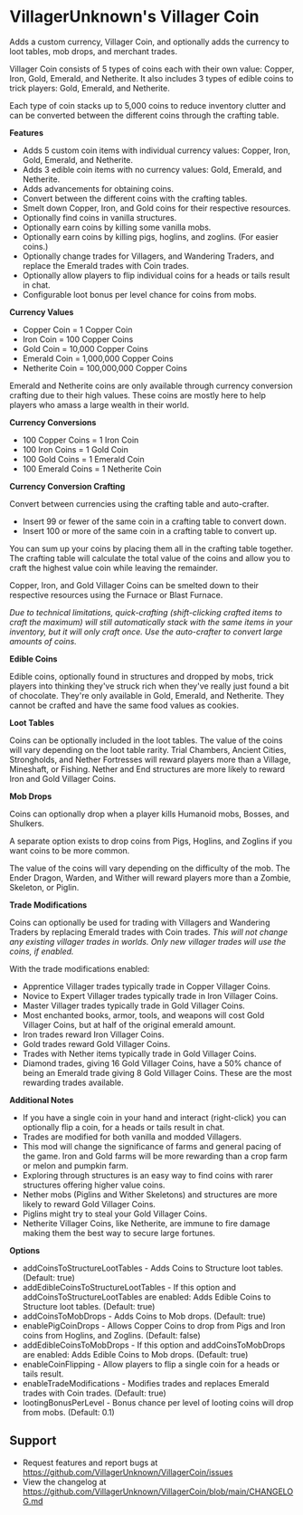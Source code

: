 # VillagerUnknown's Villager Coin

Adds a custom currency, Villager Coin, and optionally adds the currency to loot tables, mob drops, and merchant trades.

Villager Coin consists of 5 types of coins each with their own value: Copper, Iron, Gold, Emerald, and Netherite. 
It also includes 3 types of edible coins to trick players: Gold, Emerald, and Netherite. 

Each type of coin stacks up to 5,000 coins to reduce inventory clutter and can be converted between the different coins through the crafting table.

**Features**

* Adds 5 custom coin items with individual currency values: Copper, Iron, Gold, Emerald, and Netherite.
* Adds 3 edible coin items with no currency values: Gold, Emerald, and Netherite.
* Adds advancements for obtaining coins.
* Convert between the different coins with the crafting tables.
* Smelt down Copper, Iron, and Gold coins for their respective resources.
* Optionally find coins in vanilla structures.
* Optionally earn coins by killing some vanilla mobs.
* Optionally earn coins by killing pigs, hoglins, and zoglins. (For easier coins.)
* Optionally change trades for Villagers, and Wandering Traders, and replace the Emerald trades with Coin trades.
* Optionally allow players to flip individual coins for a heads or tails result in chat.
* Configurable loot bonus per level chance for coins from mobs.

**Currency Values**

* Copper Coin = 1 Copper Coin
* Iron Coin = 100 Copper Coins
* Gold Coin = 10,000 Copper Coins
* Emerald Coin = 1,000,000 Copper Coins
* Netherite Coin = 100,000,000 Copper Coins

Emerald and Netherite coins are only available through currency conversion crafting due to their high values. 
These coins are mostly here to help players who amass a large wealth in their world.

**Currency Conversions**

* 100 Copper Coins = 1 Iron Coin
* 100 Iron Coins = 1 Gold Coin
* 100 Gold Coins = 1 Emerald Coin
* 100 Emerald Coins = 1 Netherite Coin

**Currency Conversion Crafting**

Convert between currencies using the crafting table and auto-crafter.

* Insert 99 or fewer of the same coin in a crafting table to convert down.
* Insert 100 or more of the same coin in a crafting table to convert up.

You can sum up your coins by placing them all in the crafting table together. 
The crafting table will calculate the total value of the coins and allow you to craft the highest value coin while leaving the remainder. 

Copper, Iron, and Gold Villager Coins can be smelted down to their respective resources using the Furnace or Blast Furnace.

_Due to technical limitations, quick-crafting (shift-clicking crafted items to craft the maximum) 
will still automatically stack with the same items in your inventory, but it will only craft once. 
Use the auto-crafter to convert large amounts of coins._

**Edible Coins**

Edible coins, optionally found in structures and dropped by mobs, trick players into thinking they've struck rich when they've really just found a bit of chocolate. 
They're only available in Gold, Emerald, and Netherite. They cannot be crafted and have the same food values as cookies. 

**Loot Tables**

Coins can be optionally included in the loot tables. 
The value of the coins will vary depending on the loot table rarity. 
Trial Chambers, Ancient Cities, Strongholds, and Nether Fortresses will reward players more than a Village, Mineshaft, or Fishing.
Nether and End structures are more likely to reward Iron and Gold Villager Coins.

**Mob Drops**

Coins can optionally drop when a player kills Humanoid mobs, Bosses, and Shulkers. 

A separate option exists to drop coins from Pigs, Hoglins, and Zoglins if you want coins to be more common.

The value of the coins will vary depending on the difficulty of the mob. 
The Ender Dragon, Warden, and Wither will reward players more than a Zombie, Skeleton, or Piglin.

**Trade Modifications**

Coins can optionally be used for trading with Villagers and Wandering Traders by replacing Emerald trades with Coin trades. 
_This will not change any existing villager trades in worlds. Only new villager trades will use the coins, if enabled._

With the trade modifications enabled:

* Apprentice Villager trades typically trade in Copper Villager Coins.
* Novice to Expert Villager trades typically trade in Iron Villager Coins.
* Master Villager trades typically trade in Gold Villager Coins.
* Most enchanted books, armor, tools, and weapons will cost Gold Villager Coins, 
but at half of the original emerald amount.
* Iron trades reward Iron Villager Coins.
* Gold trades reward Gold Villager Coins.
* Trades with Nether items typically trade in Gold Villager Coins.
* Diamond trades, giving 16 Gold Villager Coins, have a 50% chance of being an Emerald trade giving 8 Gold Villager Coins. 
These are the most rewarding trades available.

**Additional Notes**

* If you have a single coin in your hand and interact (right-click) you can optionally flip a coin, for a heads or tails result in chat.
* Trades are modified for both vanilla and modded Villagers.
* This mod will change the significance of farms and general pacing of the game. 
Iron and Gold farms will be more rewarding than a crop farm or melon and pumpkin farm.
* Exploring through structures is an easy way to find coins with rarer structures offering higher value coins.
* Nether mobs (Piglins and Wither Skeletons) and structures are more likely to reward Gold Villager Coins.
* Piglins might try to steal your Gold Villager Coins.
* Netherite Villager Coins, like Netherite, are immune to fire damage making them the best way to secure large fortunes.

**Options**

* addCoinsToStructureLootTables - Adds Coins to Structure loot tables. (Default: true)
* addEdibleCoinsToStructureLootTables - If this option and addCoinsToStructureLootTables are enabled: Adds Edible Coins to Structure loot tables. (Default: true)
* addCoinsToMobDrops - Adds Coins to Mob drops. (Default: true)
* enablePigCoinDrops - Allows Copper Coins to drop from Pigs and Iron coins from Hoglins, and Zoglins. (Default: false)
* addEdibleCoinsToMobDrops - If this option and addCoinsToMobDrops are enabled: Adds Edible Coins to Mob drops. (Default: true)
* enableCoinFlipping - Allow players to flip a single coin for a heads or tails result.
* enableTradeModifications - Modifies trades and replaces Emerald trades with Coin trades. (Default: true)
* lootingBonusPerLevel - Bonus chance per level of looting coins will drop from mobs. (Default: 0.1)

## Support

* Request features and report bugs at https://github.com/VillagerUnknown/VillagerCoin/issues
* View the changelog at https://github.com/VillagerUnknown/VillagerCoin/blob/main/CHANGELOG.md